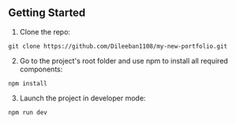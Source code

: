 ## Getting Started

1. Clone the repo:
```
git clone https://github.com/Dileeban1108/my-new-portfolio.git
```

2. Go to the project's root folder and use npm to install all required components:
```
npm install
```

3. Launch the project in developer mode:
```
npm run dev
```
